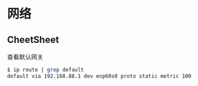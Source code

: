 # 网络

## CheetSheet

查看默认网关

```sh
$ ip route | grep default
default via 192.168.88.1 dev enp60s0 proto static metric 100
```
